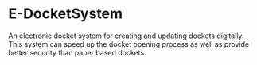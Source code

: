 # E-DocketSystem

An electronic docket system for creating and updating dockets digitally.
This system can speed up the docket opening process as well as provide better security than paper based dockets.

